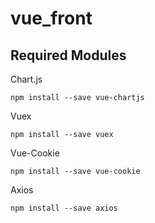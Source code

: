 # vue_front


## Required Modules
Chart.js
```
npm install --save vue-chartjs
```
Vuex
```
npm install --save vuex
```
Vue-Cookie
```
npm install --save vue-cookie
```
Axios
```
npm install --save axios
```
